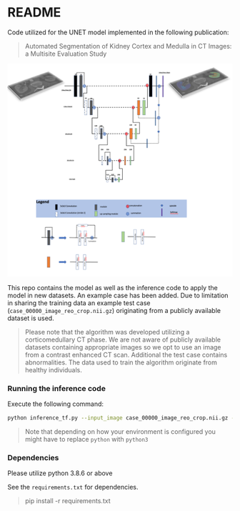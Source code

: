 # README


Code utilized for the UNET model implemented in the following publication:

> Automated Segmentation of Kidney Cortex and Medulla in CT Images: a Multisite Evaluation Study 



![Model Architecture](model.png)


This repo contains the model as well as the inference code to apply the model in new datasets. 
An example case has been added. Due to limitation in sharing the training data an example test case (`case_00000_image_reo_crop.nii.gz`) 
originating from a publicly available dataset is used.

>Please note that the algorithm was developed utilizing a corticomedullary CT phase. We are not 
aware of publicly available datasets containing appropriate images so we opt to use an image from a contrast 
enhanced CT scan.  Additional the test case contains abnormalities. The data used to train the algorithm originate from 
healthy individuals. 

### Running the inference code 

Execute the following command:

```bash
python inference_tf.py --input_image case_00000_image_reo_crop.nii.gz --output_filename case_00000_image_reo_mask.nii.gz --model weights.h5
```

> Note that depending on how  your environment is configured you might have to replace `python` with `python3`
### Dependencies 
Please utilize python 3.8.6 or above 

See the `requirements.txt` for dependencies. 

> pip install -r requirements.txt